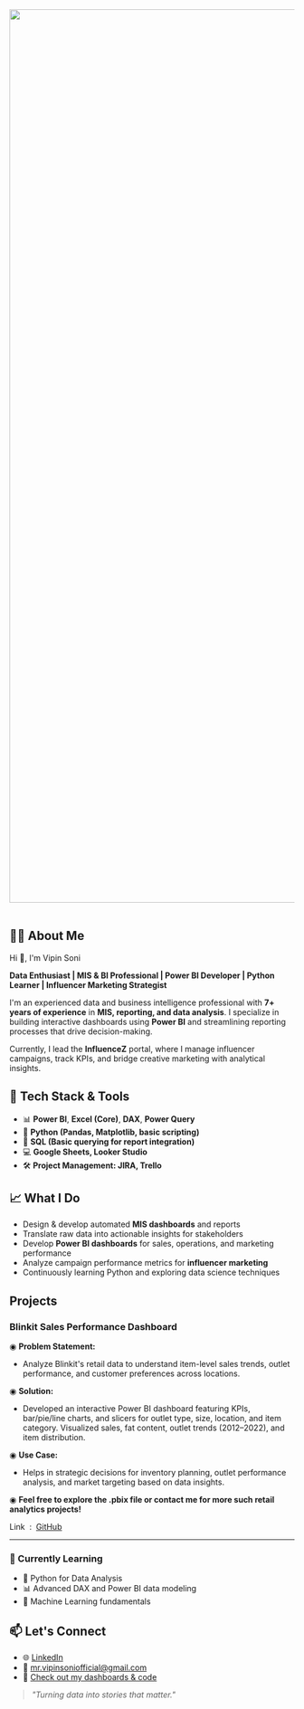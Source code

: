 <div align="center">
 
<img src="https://user-images.githubusercontent.com/74038190/221352995-5ac18bdf-1a19-4f99-bbb6-77559b220470.gif" width="1580">
<br><br>

</div>

## 👨‍💻 About Me

Hi 👋, I'm Vipin Soni

**Data Enthusiast | MIS & BI Professional | Power BI Developer | Python Learner | Influencer Marketing Strategist**

I'm an experienced data and business intelligence professional with **7+ years of experience** in **MIS, reporting, and data analysis**. I specialize in building interactive dashboards using **Power BI** and streamlining reporting processes that drive decision-making.

Currently, I lead the **InfluenceZ** portal, where I manage influencer campaigns, track KPIs, and bridge creative marketing with analytical insights.

## 🚀 Tech Stack & Tools

- 📊 **Power BI**, **Excel (Core)**, **DAX**, **Power Query**  
- 🐍 **Python (Pandas, Matplotlib, basic scripting)**
- 📁 **SQL (Basic querying for report integration)**
- 💻 **Google Sheets, Looker Studio**
- 🛠️ **Project Management: JIRA, Trello**

## 📈 What I Do

- Design & develop automated **MIS dashboards** and reports
- Translate raw data into actionable insights for stakeholders
- Develop **Power BI dashboards** for sales, operations, and marketing performance
- Analyze campaign performance metrics for **influencer marketing**
- Continuously learning Python and exploring data science techniques

## Projects

### **Blinkit Sales Performance Dashboard**

◉ **Problem Statement:**
- Analyze Blinkit's retail data to understand item-level sales trends, outlet performance, and customer preferences across locations.

◉ **Solution:**
- Developed an interactive Power BI dashboard featuring KPIs, bar/pie/line charts, and slicers for outlet type, size, location, and item category. Visualized sales, fat content, outlet trends (2012–2022), and item distribution.

◉ **Use Case:**
- Helps in strategic decisions for inventory planning, outlet performance analysis, and market targeting based on data insights.

◉ **Feel free to explore the .pbix file or contact me for more such retail analytics projects!**

Link&nbsp;&nbsp;:&nbsp;&nbsp;[GitHub](https://github.com/VipinSoni-Git)

---

### 🌱 Currently Learning

- 🐍 Python for Data Analysis
- 📊 Advanced DAX and Power BI data modeling
- 🧠 Machine Learning fundamentals

## 📫 Let's Connect

- 🌐 [LinkedIn](https://www.linkedin.com/in/er-vipinsoni/)
- 📧 mr.vipinsoniofficial@gmail.com
- 🧰 [Check out my dashboards & code](https://github.com/VipinSoni-Git)

> *"Turning data into stories that matter."*
